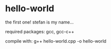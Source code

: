 # hello-world
the first one!
stefan is my name...

required packages:
gcc, gcc-c++

compile with:
g++ hello-world.cpp -o hello-world


